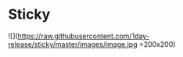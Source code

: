 # Sticky
![](https://raw.githubusercontent.com/1day-release/sticky/master/images/image.jpg =200x200)
